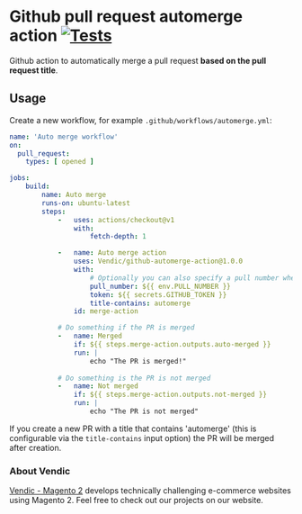 # Github pull request automerge action [![Tests](https://github.com/Vendic/github-automerge-action/actions/workflows/tests.yml/badge.svg)](https://github.com/Vendic/github-automerge-action/actions/workflows/tests.yml) 
Github action to automatically merge a pull request **based on the pull request title**.

## Usage
Create a new workflow, for example `.github/workflows/automerge.yml`:

```yaml
name: 'Auto merge workflow'
on:
  pull_request:
    types: [ opened ]

jobs:
    build:
        name: Auto merge
        runs-on: ubuntu-latest
        steps:
            -   uses: actions/checkout@v1
                with:
                    fetch-depth: 1

            -   name: Auto merge action
                uses: Vendic/github-automerge-action@1.0.0
                with:
                    # Optionally you can also specify a pull number when not in the pull request context
                    pull_number: ${{ env.PULL_NUMBER }}
                    token: ${{ secrets.GITHUB_TOKEN }}
                    title-contains: automerge
                id: merge-action

            # Do something if the PR is merged
            -   name: Merged
                if: ${{ steps.merge-action.outputs.auto-merged }}
                run: |
                    echo "The PR is merged!"
            
            # Do something is the PR is not merged
            -   name: Not merged
                if: ${{ steps.merge-action.outputs.not-merged }}
                run: |
                    echo "The PR is not merged"
```

If you create a new PR with a title that contains 'automerge'  (this is configurable via the `title-contains` input option) the PR will be merged after creation.

### About Vendic
[Vendic - Magento 2](https://vendic.nl "Vendic Homepage") develops technically challenging e-commerce websites using Magento 2. Feel free to check out our projects on our website.
